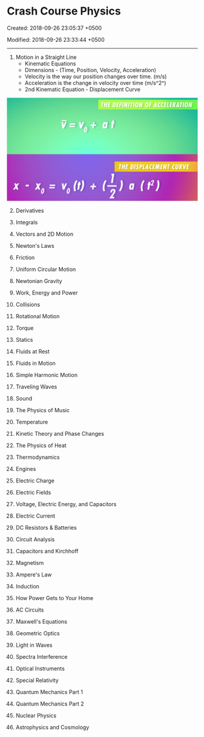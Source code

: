 # Crash Course Physics

Created: 2018-09-26 23:05:37 +0500

Modified: 2018-09-26 23:33:44 +0500

---

1.  Motion in a Straight Line
    -   Kinematic Equations
    -   Dimensions - (Time, Position, Velocity, Acceleration)
    -   Velocity is the way our position changes over time. (m/s)
    -   Acceleration is the change in velocity over time (m/s^2^)
    -   2nd Kinematic Equation - Displacement Curve

![image](media/Crash-Course-Physics-image1.png)

2.  Derivatives

3.  Integrals

4.  Vectors and 2D Motion

5.  Newton's Laws

6.  Friction

7.  Uniform Circular Motion

8.  Newtonian Gravity

9.  Work, Energy and Power

10. Collisions

11. Rotational Motion

12. Torque

13. Statics

14. Fluids at Rest

15. Fluids in Motion

16. Simple Harmonic Motion

17. Traveling Waves

18. Sound

19. The Physics of Music

20. Temperature

21. Kinetic Theory and Phase Changes

22. The Physics of Heat

23. Thermodynamics

24. Engines

25. Electric Charge

26. Electric Fields

27. Voltage, Electric Energy, and Capacitors

28. Electric Current

29. DC Resistors & Batteries

30. Circuit Analysis

31. Capacitors and Kirchhoff

32. Magnetism

33. Ampere's Law

34. Induction

35. How Power Gets to Your Home

36. AC Circuits

37. Maxwell's Equations

38. Geometric Optics

39. Light in Waves

40. Spectra Interference

41. Optical Instruments

42. Special Relativity

43. Quantum Mechanics Part 1

44. Quantum Mechanics Part 2

45. Nuclear Physics

46. Astrophysics and Cosmology

